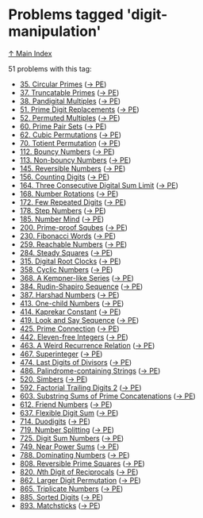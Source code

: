 # Problems tagged 'digit-manipulation'

[↑ Main Index](../README.md)

51 problems with this tag:

- [35. Circular Primes](../problems/35.md) ([→ PE](https://projecteuler.net/problem=35))
- [37. Truncatable Primes](../problems/37.md) ([→ PE](https://projecteuler.net/problem=37))
- [38. Pandigital Multiples](../problems/38.md) ([→ PE](https://projecteuler.net/problem=38))
- [51. Prime Digit Replacements](../problems/51.md) ([→ PE](https://projecteuler.net/problem=51))
- [52. Permuted Multiples](../problems/52.md) ([→ PE](https://projecteuler.net/problem=52))
- [60. Prime Pair Sets](../problems/60.md) ([→ PE](https://projecteuler.net/problem=60))
- [62. Cubic Permutations](../problems/62.md) ([→ PE](https://projecteuler.net/problem=62))
- [70. Totient Permutation](../problems/70.md) ([→ PE](https://projecteuler.net/problem=70))
- [112. Bouncy Numbers](../problems/112.md) ([→ PE](https://projecteuler.net/problem=112))
- [113. Non-bouncy Numbers](../problems/113.md) ([→ PE](https://projecteuler.net/problem=113))
- [145. Reversible Numbers](../problems/145.md) ([→ PE](https://projecteuler.net/problem=145))
- [156. Counting Digits](../problems/156.md) ([→ PE](https://projecteuler.net/problem=156))
- [164. Three Consecutive Digital Sum Limit](../problems/164.md) ([→ PE](https://projecteuler.net/problem=164))
- [168. Number Rotations](../problems/168.md) ([→ PE](https://projecteuler.net/problem=168))
- [172. Few Repeated Digits](../problems/172.md) ([→ PE](https://projecteuler.net/problem=172))
- [178. Step Numbers](../problems/178.md) ([→ PE](https://projecteuler.net/problem=178))
- [185. Number Mind](../problems/185.md) ([→ PE](https://projecteuler.net/problem=185))
- [200. Prime-proof Squbes](../problems/200.md) ([→ PE](https://projecteuler.net/problem=200))
- [230. Fibonacci Words](../problems/230.md) ([→ PE](https://projecteuler.net/problem=230))
- [259. Reachable Numbers](../problems/259.md) ([→ PE](https://projecteuler.net/problem=259))
- [284. Steady Squares](../problems/284.md) ([→ PE](https://projecteuler.net/problem=284))
- [315. Digital Root Clocks](../problems/315.md) ([→ PE](https://projecteuler.net/problem=315))
- [358. Cyclic Numbers](../problems/358.md) ([→ PE](https://projecteuler.net/problem=358))
- [368. A Kempner-like Series](../problems/368.md) ([→ PE](https://projecteuler.net/problem=368))
- [384. Rudin-Shapiro Sequence](../problems/384.md) ([→ PE](https://projecteuler.net/problem=384))
- [387. Harshad Numbers](../problems/387.md) ([→ PE](https://projecteuler.net/problem=387))
- [413. One-child Numbers](../problems/413.md) ([→ PE](https://projecteuler.net/problem=413))
- [414. Kaprekar Constant](../problems/414.md) ([→ PE](https://projecteuler.net/problem=414))
- [419. Look and Say Sequence](../problems/419.md) ([→ PE](https://projecteuler.net/problem=419))
- [425. Prime Connection](../problems/425.md) ([→ PE](https://projecteuler.net/problem=425))
- [442. Eleven-free Integers](../problems/442.md) ([→ PE](https://projecteuler.net/problem=442))
- [463. A Weird Recurrence Relation](../problems/463.md) ([→ PE](https://projecteuler.net/problem=463))
- [467. Superinteger](../problems/467.md) ([→ PE](https://projecteuler.net/problem=467))
- [474. Last Digits of Divisors](../problems/474.md) ([→ PE](https://projecteuler.net/problem=474))
- [486. Palindrome-containing Strings](../problems/486.md) ([→ PE](https://projecteuler.net/problem=486))
- [520. Simbers](../problems/520.md) ([→ PE](https://projecteuler.net/problem=520))
- [592. Factorial Trailing Digits 2](../problems/592.md) ([→ PE](https://projecteuler.net/problem=592))
- [603. Substring Sums of Prime Concatenations](../problems/603.md) ([→ PE](https://projecteuler.net/problem=603))
- [612. Friend Numbers](../problems/612.md) ([→ PE](https://projecteuler.net/problem=612))
- [637. Flexible Digit Sum](../problems/637.md) ([→ PE](https://projecteuler.net/problem=637))
- [714. Duodigits](../problems/714.md) ([→ PE](https://projecteuler.net/problem=714))
- [719. Number Splitting](../problems/719.md) ([→ PE](https://projecteuler.net/problem=719))
- [725. Digit Sum Numbers](../problems/725.md) ([→ PE](https://projecteuler.net/problem=725))
- [749. Near Power Sums](../problems/749.md) ([→ PE](https://projecteuler.net/problem=749))
- [788. Dominating Numbers](../problems/788.md) ([→ PE](https://projecteuler.net/problem=788))
- [808. Reversible Prime Squares](../problems/808.md) ([→ PE](https://projecteuler.net/problem=808))
- [820. $N$th Digit of Reciprocals](../problems/820.md) ([→ PE](https://projecteuler.net/problem=820))
- [862. Larger Digit Permutation](../problems/862.md) ([→ PE](https://projecteuler.net/problem=862))
- [865. Triplicate Numbers](../problems/865.md) ([→ PE](https://projecteuler.net/problem=865))
- [885. Sorted Digits](../problems/885.md) ([→ PE](https://projecteuler.net/problem=885))
- [893. Matchsticks](../problems/893.md) ([→ PE](https://projecteuler.net/problem=893))
